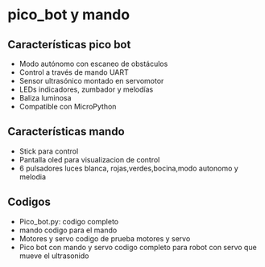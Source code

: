 # pico_bot y mando
## Características pico bot

- Modo autónomo con escaneo de obstáculos
- Control a través de mando  UART
- Sensor ultrasónico montado en servomotor
- LEDs indicadores, zumbador y melodías
- Baliza luminosa
- Compatible con MicroPython

## Características mando 

- Stick para control 
- Pantalla oled para visualizacion de control
- 6 pulsadores luces blanca, rojas,verdes,bocina,modo autonomo y melodia 
## Codigos

- Pico_bot.py: codigo completo 
- mando codigo para el mando
- Motores y servo codigo de prueba  motores y servo
- Pico bot con mando y servo codigo completo para robot con servo que mueve el ultrasonido  